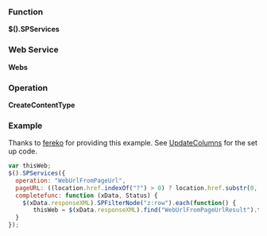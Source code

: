### Function

**$().SPServices**

### Web Service

**Webs**

### Operation

**CreateContentType**

### Example

Thanks to [fereko](http://www.codeplex.com/site/users/view/fereko) for providing this example. See [UpdateColumns](Webs-UpdateColumns.md) for the set up code.

```javascript
var thisWeb;
$().SPServices({
  operation: "WebUrlFromPageUrl",
  pageURL: ((location.href.indexOf("?") > 0) ? location.href.substr(0, location.href.indexOf("?")) : location.href),
  completefunc: function (xData, Status) {
    $(xData.responseXML).SPFilterNode("z:row").each(function() { 
       thisWeb = $(xData.responseXML).find("WebUrlFromPageUrlResult").text();
  }
});
```
